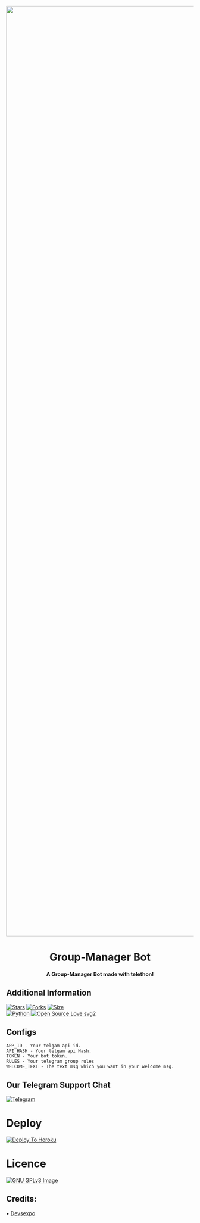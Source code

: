 <p align="center"><a href="https://t.me/classy_empire"><img src="https://te.legra.ph/file/6397c1c736cd21831c1a6.jpg" width="2500"></a></p> 
<h1 align="center"><b>Group-Manager Bot</b></h1>
<h4 align="center">A Group-Manager Bot made with telethon!</h4>

## Additional Information
[![Stars](https://img.shields.io/github/stars/TgxBotz/TelethonGPBot?style=flat-square&color=yellow)](https://github.com/TgxBotz/TelethonGPBot/stargazers)
[![Forks](https://img.shields.io/github/forks/TgxBotz/TelethonGPBot?style=flat-square&color=orange)](https://github.com/TgxBotz/TelethonGPBot/fork)
[![Size](https://img.shields.io/github/repo-size/TgxBotz/TelethonGPBot?style=flat-square&color=green)](https://github.com/TgxBotz/TelethonGPBot/)   
[![Python](https://img.shields.io/badge/Python-v3.9-blue)](https://www.python.org/)
[![Open Source Love svg2](https://badges.frapsoft.com/os/v2/open-source.svg?v=103)](https://github.com/TgxBotz/TelethonGPBot)

## Configs
```
APP_ID - Your telgam api id.
API_HASH - Your telgam api Hash.
TOKEN - Your bot token.
RULES - Your telegram group rules
WELCOME_TEXT - The text msg which you want in your welcome msg.
```

## Our Telegram Support Chat
[![Telegram](https://img.shields.io/badge/telegram-1b77FF.svg?style=for-the-badge&logo=telegram)](https://t.me/Tgxsupportchat)

# Deploy
[![Deploy To Heroku](https://www.herokucdn.com/deploy/button.svg)](https://heroku.com/deploy?template=https://github.com/selfishx/TelethonGPBot/blob/main)

# Licence
[![GNU GPLv3 Image](https://www.gnu.org/graphics/gplv3-127x51.png)](http://www.gnu.org/licenses/gpl-3.0.en.html)

## Credits:
• [Devsexpo](https://GitHub.com/Devsexpo)

